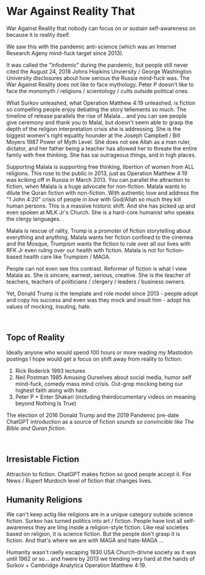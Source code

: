 # War Against Reality That

War Against Reality that nobody can focus on or sustain self-awareness on because it is reality itself.

We saw this with the pandemic anti-science (which was an Internet Research Ageny mind-fuck target since 2013).

It was called the "Infodemic" during the pandemic, but people still never cited the August 24, 2018 Johns Hopkins Unviersity / George Washington University disclosures about how serious the Russia mind-fuck was. The War Against Reality does not like to face mythology. Peter P doesn't like to face the monomyth / religions / scientology / cults outside political ones. 

What Surkov unleashed, what Operation Matthew 4:19 unleashed, is fiction so compelling people enjoy debating the story tellements so much. The timeline of release parallels the rise of Malala... and you can see people give ceremony and thank you to Malal, but doesn't seem able to grasp the depth of the religion interpretation crisis she is addressing. She is the biggest women's right equality hounder at the Joseph Campbell / Bill Moyers 1987 Power of Myth Level. She does not see Allah as a man ruler, dictator, and her father being a teacher has allowed her to threate the entire family with free thinking. She has sai outrageous things, and in high places.

Supporting Malala is supporting free thinking, libertion of women from ALL religions. This rose to the public in 2013, just as Operation Matthew 4:19 was kciking off in Russia in March 2013. You can parallel the attraction to fiction, when Malala is a huge advocate for non-fiction. Malala wants to dilute the Quran fiction with non-fiction. With authentic love and address the "1 John 4:20" crisis of people *in love* with God/Allah so much they kill human persons. This is a massive historic shift. And she has picked up and even spoken at MLK Jr's Church. She is a hard-core humanist who speaks the clergy languages.

Malala is rescue of rality, Trump is a promoter of fiction storytelling about everything and anything. Malala wants her fiction confined to the cinemea and the Mosque, Trumpism wants the fiction to rule over all our lives with RFK Jr even ruling over our health with fiction.  Malala is not for fiction-based health care like Trumpism / MAGA.

People can not even see this contrast. Reformer of fiction is what I view Malala as. She is sincere, earnest, serious, creative. She is the teacher of teachers, teachers of politicians / clergery / leaders / business owners. 

Yet, Donald Trump is the template and role model since 2013 - people adopt and copy his success and even was they mock and insult him - adopt his values of mocking, insuting, hate.

&nbsp;

## Topc of Reality 

Ideally anyone who would spend 100 hours or more reading my Mastodon postings I hope would get a focus on shift away from reality to fiction:

1. Rick Roderick 1993 lectures
2. Neil Postman 1985 Amusing Ourselves about social media, humor self mind-fuck, comedy mass mind crisis. Out-grop mocking being our highest faith along with hate.
3. Peter P + Enter Shakari (including theirdocumentary videos on meaning beyond Nothing Is True)

The election of 2016 Donald Trump and the 2019 Pandemic pre-date ChatGPT introduction as a source of fiction *sounds so convincible like The BIble and Quran fiction*. 

&nbsp;

## Irresistable Fiction

Attraction to fiction. ChatGPT makes fiction so good people accept it. Fox News / Rupert Murdoch level of fiction that changes lives.

## Humanity Religions

We can't keep actig like religions are in a unique category outside science fiction. Surkov has turned politics into art / fiction. People have lost all self-awareness they are liing inside a religion-style fiction. Like real societies based on religion, it is science fiction. But the people don't grasp it is fiction. And that's where we are with MAGA and hate-MAGA ... 

Humanity wasn't raelly escaping 1930 USA Church-drivne society as it was until 1962 or so... and hwere by 2013 we trending very hard at the hands of Surkov + Cambridge Analytica Operation Matthew 4:19.

